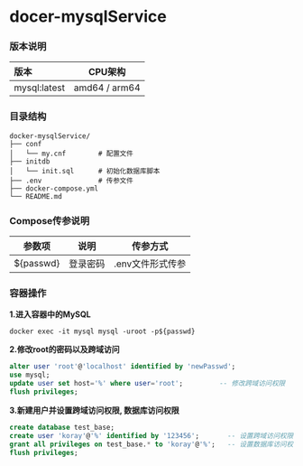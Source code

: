 # docer-mysqlService

### 版本说明

| 版本         | CPU架构       |
| :----------- | ------------- |
| mysql:latest | amd64 / arm64 |



### 目录结构

```shell
docker-mysqlService/
├── conf
│   └── my.cnf        # 配置文件
├── initdb            
│   └── init.sql      # 初始化数据库脚本
├── .env              # 传参文件
├── docker-compose.yml
└── README.md
```



### Compose传参说明


| 参数项            | 说明                                                | 传参方式                         |
| ----------------- | --------------------------------------------------- | -------------------------------- |
| \${passwd} | 登录密码                        | \.env文件形式传参        |



### 容器操作

**1.进入容器中的MySQL**

```shell
docker exec -it mysql mysql -uroot -p${passwd}
```

**2.修改root的密码以及跨域访问**

```sql
alter user 'root'@'localhost' identified by 'newPasswd';
use mysql;
update user set host='%' where user='root';   	    -- 修改跨域访问权限
flush privileges;
```

**3.新建用户并设置跨域访问权限, 数据库访问权限**

```sql
create database test_base;
create user 'koray'@'%' identified by '123456';       -- 设置跨域访问权限
grant all privileges on test_base.* to 'koray'@'%';   -- 设置数据库访问权限
flush privileges;
```

